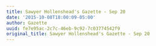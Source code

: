 ```yaml
---
title: Sawyer Hollenshead's Gazette - Sep 20
date: '2015-10-08T18:00:09-05:00'
author: Gazette
uuid: fe7e95ac-2c7c-46eb-9c92-7c03774542f9
original_title: Sawyer Hollenshead's Gazette - Sep 20
---
```


